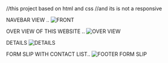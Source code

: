 //this project based on html and css 
//and its is not a responsive 

NAVEBAR VIEW ..
![FRONT ](https://github.com/nitishsghh/Porsche/assets/120895433/4e4d4333-e339-4482-9e90-b8020146a7ba)


OVER VIEW OF THIS WEBSITE ..
![OVER VIEW](https://github.com/nitishsghh/Porsche/assets/120895433/123f5fa4-f850-4073-9764-7669c86734e2)

DETAILS
![DETAILS ](https://github.com/nitishsghh/Porsche/assets/120895433/55b880d3-d2fd-4ee1-b78e-cca4892755bc)

FORM SLIP WITH CONTACT LIST..
![FOOTER FORM SLIP](https://github.com/nitishsghh/Porsche/assets/120895433/928db0d2-01d2-4534-bcc3-9f3f6f8c5691)
